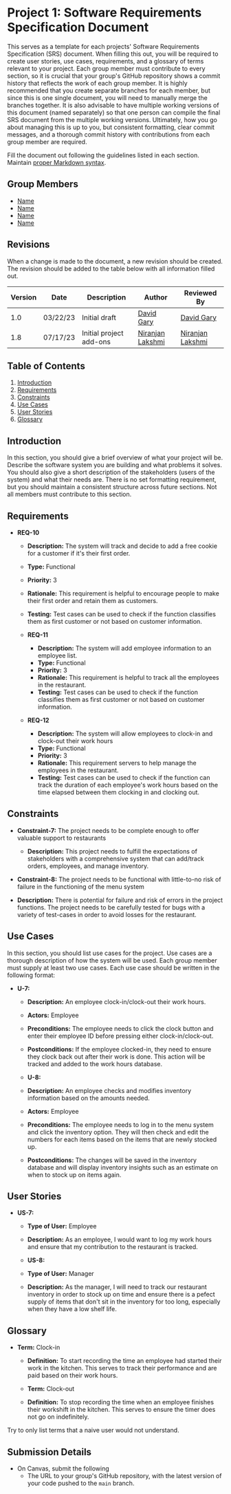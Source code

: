# Project 1: Software Requirements Specification Document

This serves as a template for each projects' Software Requirements Specification (SRS) document. When filling this out, you will be required to create user stories, use cases, requirements, and a glossary of terms relevant to your project. Each group member must contribute to every section, so it is crucial that your group's GitHub repository shows a commit history that reflects the work of each group member. It is highly recommended that you create separate branches for each member, but since this is one single document, you will need to manually merge the branches together. It is also advisable to have multiple working versions of this document (named separately) so that one person can compile the final SRS document from the multiple working versions. Ultimately, how you go about managing this is up to you, but consistent formatting, clear commit messages, and a thorough commit history with contributions from each group member are required.

Fill the document out following the guidelines listed in each section. Maintain [proper Markdown syntax](https://www.markdownguide.org/basic-syntax/).

## Group Members

- [Name](mailto:email@uncc.edu)
- [Name](mmailto:email@uncc.edu)
- [Name](mmailto:email@uncc.edu)
- [Name](mmailto:email@uncc.edu)

## Revisions

When a change is made to the document, a new revision should be created. The revision should be added to the table below with all information filled out.

| Version | Date | Description | Author | Reviewed By |
| --- | --- | --- | --- | --- |
| 1.0 | 03/22/23 | Initial draft | [David Gary](mailto:dgary9@uncc.edu) | [David Gary](mailto:dgary@uncc.edu) |
| 1.8 | 07/17/23 | Initial project add-ons | [Niranjan Lakshmi](nlakshm2@charlotte.edu) | [Niranjan Lakshmi](nlakshm2@uncc.edu) |


## Table of Contents

1. [Introduction](#introduction)
2. [Requirements](#requirements)
3. [Constraints](#constraints)
4. [Use Cases](#use-cases)
5. [User Stories](#user-stories)
6. [Glossary](#glossary)

## Introduction

In this section, you should give a brief overview of what your project will be. Describe the software system you are building and what problems it solves. You should also give a short description of the stakeholders (users of the system) and what their needs are. There is no set formatting requirement, but you should maintain a consistent structure across future sections. Not all members must contribute to this section.

## Requirements

- **REQ-10** 
    - **Description:** The system will track and decide to add a free cookie for a customer if it's their first order.
    - **Type:** Functional
    - **Priority:** 3
    - **Rationale:** This requirement is helpful to encourage people to make their first order and retain them as customers.
    - **Testing:** Test cases can be used to check if the function classifies them as first customer or not based on customer information.

  - **REQ-11** 
    - **Description:** The system will add employee information to an employee list. 
    - **Type:** Functional
    - **Priority:** 3
    - **Rationale:** This requirement is helpful to track all the employees in the restaurant.
    - **Testing:** Test cases can be used to check if the function classifies them as first customer or not based on customer information.

  - **REQ-12** 
    - **Description:** The system will allow employees to clock-in and clock-out their work hours
    - **Type:** Functional
    - **Priority:** 3
    - **Rationale:** This requirement servers to help manage the employees in the restaurant.
    - **Testing:** Test cases can be used to check if the function can track the duration of each employee's work hours based on the time elapsed between them clocking in and clocking out.

## Constraints

- **Constraint-7:**  The project needs to be complete enough to offer valuable support to restaurants 
  - **Description:** This project needs to fulfill the expectations of stakeholders with a comprehensive system that can add/track orders, employees, and manage inventory.   

- **Constraint-8:**  The project needs to be functional with little-to-no risk of failure in the functioning of the menu system
 - **Description:** There is potential for failure and risk of errors in the project functions. The project needs to be carefully tested for bugs with a variety of test-cases in order to avoid losses for the restaurant.

## Use Cases

In this section, you should list use cases for the project. Use cases are a thorough description of how the system will be used. Each group member must supply at least two use cases. Each use case should be written in the following format:

- **U-7:** 
  - **Description:** An employee clock-in/clock-out their work hours.
  - **Actors:** Employee
  - **Preconditions:** The employee needs to click the clock button and enter their employee ID before pressing either clock-in/clock-out.   
  - **Postconditions:** If the employee clocked-in, they need to ensure they clock back out after their work is done. This action will be tracked and added to the work hours database.

  - **U-8:** 
  - **Description:** An employee checks and modifies inventory information based on the amounts needed. 
  - **Actors:** Employee
  - **Preconditions:** The employee needs to log in to the menu system and click the inventory option. They will then check and edit the numbers for each items based on the items that are newly stocked up. 
  - **Postconditions:** The changes will be saved in the inventory database and will display inventory insights such as an estimate on when to stock up on items again.

## User Stories


- **US-7:** 
  - **Type of User:** Employee
  - **Description:** As an employee, I would want to log my work hours and ensure that my contribution to the restaurant is tracked.

  - **US-8:** 
  - **Type of User:** Manager
  - **Description:** As the manager, I will need to track our restaurant inventory in order to stock up on time and ensure there is a pefect supply of items that don't sit in the inventory for too long, especially when they have a low shelf life.

## Glossary


- **Term:** Clock-in
  - **Definition:** To start recording the time an employee had started their work in the kitchen. This serves to track their performance and are paid based on their work hours.

  - **Term:** Clock-out
  - **Definition:** To stop recording the time when an employee finishes their workshift in the kitchen. This serves to ensure the timer does not go on indefinitely.




Try to only list terms that a naive user would not understand.

## Submission Details

- On Canvas, submit the following
  - The URL to your group's GitHub repository, with the latest version of your code pushed to the `main` branch.
